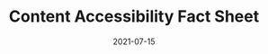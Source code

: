 ---
date: 2021-07-15
permalink: false
publisher: contentscience
tags:
  - content
  - accessibility
target_url: https://review.content-science.com/content-accessibility-fact-sheet/
title: Content Accessibility Fact Sheet
---